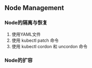 ## Node Management

### Node的隔离与恢复
1. 使用YAML文件
1. 使用 kubectl patch 命令
1. 使用 kubectl cordon 和 uncordon 命令


### Node的扩容